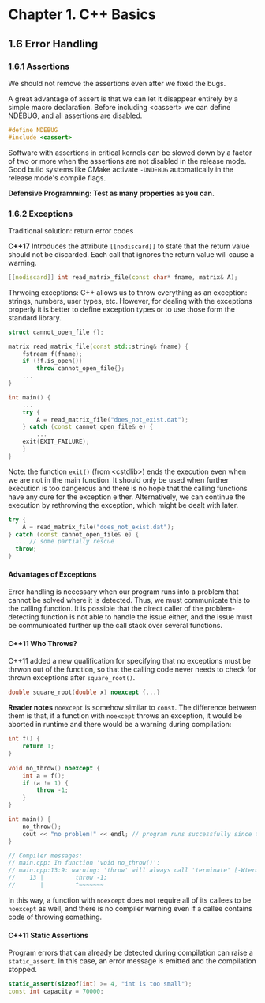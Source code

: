 # Chapter 1. C++ Basics

## 1.6 Error Handling

### 1.6.1 Assertions

We should not remove the assertions even after we fixed the bugs. 

A great advantage of assert is that we can let it disappear entirely by a simple macro declaration. Before including \<cassert> we can define NDEBUG, and all assertions are disabled. 

```c++
#define NDEBUG
#include <cassert>
```

Software with assertions in critical kernels can be slowed down by a factor of two or more when the assertions are not disabled in the release mode. Good build systems like CMake activate `-DNDEBUG` automatically in the release mode's compile flags. 

**Defensive Programming: Test as many properties as you can.**

### 1.6.2 Exceptions

Traditional solution: return error codes

**C++17** Introduces the attribute `[[nodiscard]]` to state that the return value should not be discarded. Each call that ignores the return value will cause a warning. 

```c++
[[nodiscard]] int read_matrix_file(const char* fname, matrix& A);
```

Thrwoing exceptions: C++ allows us to throw everything as an exception: strings, numbers, user types, etc. However, for dealing with the exceptions properly it is better to define exception types or to use those form the standard library. 

```c++
struct cannot_open_file {};

matrix read_matrix_file(const std::string& fname) {
	fstream f(fname);
	if (!f.is_open()) 
		throw cannot_open_file{};
	...
}

int main() {
	...
	try {
		A = read_matrix_file("does_not_exist.dat");
	} catch (const cannot_open_file& e) {
		...
    exit(EXIT_FAILURE);
	}
}
```

Note: the function `exit()` (from \<cstdlib>) ends the execution even when we are not in the main function. It should only be used when further execution is too dangerous and there is no hope that the calling functions have any cure for the exception either. Alternatively, we can continue the execution by rethrowing the exception, which might be dealt with later. 

```c++
try {
	A = read_matrix_file("does_not_exist.dat");
} catch (const cannot_open_file& e) {
  ... // some partially rescue
  throw;
}
```

#### Advantages of Exceptions

Error handling is necessary when our program runs into a problem that cannot be solved where it is detected. Thus, we must communicate this to the calling function. It is possible that the direct caller of the problem-detecting function is not able to handle the issue either, and the issue must be communicated further up the call stack over several functions. 

#### C++11 Who Throws?

C++11 added a new qualification for specifying that no exceptions must be thrwon out of the function, so that the calling code never needs to check for thrown exceptions after `square_root()`. 

```c++
double square_root(double x) noexcept {...}
```

**Reader notes** `noexcept` is somehow similar to `const`. The difference between them is that, if a function with `noexcept` throws an exception, it would be aborted in runtime and there would be a warning during compilation:

```c++
int f() {
    return 1;
}
 
void no_throw() noexcept {
    int a = f();
    if (a != 1) {
        throw -1;
    }
}

int main() {
    no_throw();
    cout << "no problem!" << endl; // program runs successfully since the exception is not thrown
}

// Compiler messages: 
// main.cpp: In function 'void no_throw()':
// main.cpp:13:9: warning: 'throw' will always call 'terminate' [-Wterminate]
//    13 |         throw -1;
//       |         ^~~~~~~~
```

In this way, a function with `noexcept` does not require all of its callees to be `noexcept` as well, and there is no compiler warning even if a callee contains code of throwing something. 

#### C++11 Static Assertions

Program errors that can already be detected during compilation can raise a `static_assert`. In this case, an error message is emitted and the compilation stopped. 

```c++
static_assert(sizeof(int) >= 4, "int is too small");
const int capacity = 70000;
```

